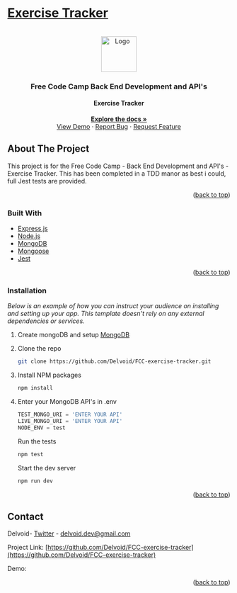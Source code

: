 # [Exercise Tracker](https://www.freecodecamp.org/learn/apis-and-microservices/apis-and-microservices-projects/exercise-tracker)

<!-- PROJECT LOGO -->
<br />
<div align="center">
  <a href="https://www.freecodecamp.org/learn/back-end-development-and-apis/back-end-development-and-apis-projects/exercise-tracker">
    <img src="https://design-style-guide.freecodecamp.org/downloads/fcc_secondary_small.jpg" alt="Logo" width="80" height="80">
  </a>

  <h3 align="center">Free Code Camp Back End Development and API's</h3>
  <h4 align="center">Exercise Tracker</h4>

  <p align="center">
    <a href="https://www.freecodecamp.org/learn/back-end-development-and-apis/back-end-development-and-apis-projects/exercise-tracker"><strong>Explore the docs »</strong></a>
    <br />
    <a href="#">View Demo</a>
    ·
    <a href="https://github.com/delvoid/FCC-exercise-tracker">Report Bug</a>
    ·
    <a href="https://github.com/delvoid/FCC-exercise-tracker">Request Feature</a>
  </p>
</div>

<!-- ABOUT THE PROJECT -->

## About The Project

This project is for the Free Code Camp - Back End Development and API's - Exercise Tracker. This has been completed in a TDD manor as best i could, full Jest tests are provided.

<p align="right">(<a href="#top">back to top</a>)</p>

### Built With

- [Express.js](https://expressjs.com/)
- [Node.js](https://nodejs.org/)
- [MongoDB](https://www.mongodb.com/)
- [Mongoose](https://mongoosejs.com/)
- [Jest](https://jestjs.io/)

<p align="right">(<a href="#top">back to top</a>)</p>

### Installation

_Below is an example of how you can instruct your audience on installing and setting up your app. This template doesn't rely on any external dependencies or services._

1. Create mongoDB and setup [MongoDB](https://www.mongodb.com/)
2. Clone the repo
   ```sh
   git clone https://github.com/Delvoid/FCC-exercise-tracker.git
   ```
3. Install NPM packages
   ```sh
   npm install
   ```
4. Enter your MongoDB API's in .env

   ```js
   TEST_MONGO_URI = 'ENTER YOUR API'
   LIVE_MONGO_URI = 'ENTER YOUR API'
   NODE_ENV = test
   ```

   Run the tests

   ```js
   npm test
   ```

   Start the dev server

   ```js
   npm run dev
   ```

<p align="right">(<a href="#top">back to top</a>)</p>

<!-- CONTACT -->

## Contact

Delvoid- [Twitter](https://twitter.com/delvoid) - delvoid.dev@gmail.com

Project Link: [https://github.com/Delvoid/FCC-exercise-tracker](https://github.com/Delvoid/FCC-exercise-tracker)

Demo:

<p align="right">(<a href="#top">back to top</a>)</p>

